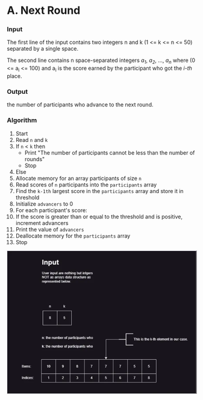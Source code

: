 # A. Next Round

### Input

The first line of the input contains two integers n and k (1 <= k <= n <= 50) separated by a single space.

The second line contains n space-separated integers _a<sub>1</sub>_, _a<sub>2</sub>_, ..., _a<sub>n</sub>_ where (0 <= a<sub>i</sub> <= 100) and a<sub>i</sub> is the score earned by the participant who got the _i-th_ place.


### Output

the number of participants who advance to the next round.

### Algorithm

1. Start
2. Read `n` and `k`
3. If `n` < `k` then
    - Print "The number of participants cannot be less than the number of rounds"
    - Stop
6. Else
7. Allocate memory for an array participants of size `n`
8. Read scores of `n` participants into the `participants` array
9. Find the `k-1th` largest score in the `participants` array and store it in threshold
10. Initialize `advancers` to 0
11. For each participant's score:
12. If the score is greater than or equal to the threshold and is positive, increment advancers
13. Print the value of `advancers`
14. Deallocate memory for the `participants` array
15. Stop

![Challenge representation](./A.Next_Round.webp)
